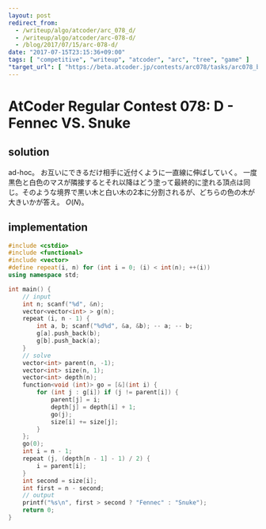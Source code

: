 ```yaml
---
layout: post
redirect_from:
  - /writeup/algo/atcoder/arc_078_d/
  - /writeup/algo/atcoder/arc-078-d/
  - /blog/2017/07/15/arc-078-d/
date: "2017-07-15T23:15:36+09:00"
tags: [ "competitive", "writeup", "atcoder", "arc", "tree", "game" ]
"target_url": [ "https://beta.atcoder.jp/contests/arc078/tasks/arc078_b" ]
---
```


# AtCoder Regular Contest 078: D - Fennec VS. Snuke

## solution

ad-hoc。
お互いにできるだけ相手に近付くように一直線に伸ばしていく。
一度黒色と白色のマスが隣接するとそれ以降はどう塗って最終的に塗れる頂点は同じ。そのような境界で黒い木と白い木の$2$本に分割されるが、どちらの色の木が大きいかが答え。
$O(N)$。

## implementation

``` c++
#include <cstdio>
#include <functional>
#include <vector>
#define repeat(i, n) for (int i = 0; (i) < int(n); ++(i))
using namespace std;

int main() {
    // input
    int n; scanf("%d", &n);
    vector<vector<int> > g(n);
    repeat (i, n - 1) {
        int a, b; scanf("%d%d", &a, &b); -- a; -- b;
        g[a].push_back(b);
        g[b].push_back(a);
    }
    // solve
    vector<int> parent(n, -1);
    vector<int> size(n, 1);
    vector<int> depth(n);
    function<void (int)> go = [&](int i) {
        for (int j : g[i]) if (j != parent[i]) {
            parent[j] = i;
            depth[j] = depth[i] + 1;
            go(j);
            size[i] += size[j];
        }
    };
    go(0);
    int i = n - 1;
    repeat (j, (depth[n - 1] - 1) / 2) {
        i = parent[i];
    }
    int second = size[i];
    int first = n - second;
    // output
    printf("%s\n", first > second ? "Fennec" : "Snuke");
    return 0;
}
```
